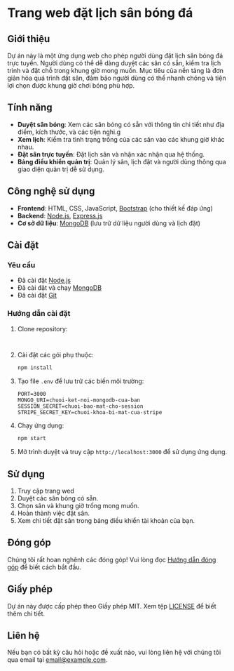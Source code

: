 # Trang web đặt lịch sân bóng đá

## Giới thiệu

Dự án này là một ứng dụng web cho phép người dùng đặt lịch sân bóng đá trực tuyến. Người dùng có thể dễ dàng duyệt các sân có sẵn, kiểm tra lịch trình và đặt chỗ trong khung giờ mong muốn. Mục tiêu của nền tảng là đơn giản hóa quá trình đặt sân, đảm bảo người dùng có thể nhanh chóng và tiện lợi chọn được khung giờ chơi bóng phù hợp.

## Tính năng

- **Duyệt sân bóng**: Xem các sân bóng có sẵn với thông tin chi tiết như địa điểm, kích thước, và các tiện nghi.g
- **Xem lịch**: Kiểm tra tình trạng trống của các sân vào các khung giờ khác nhau.
- **Đặt sân trực tuyến**: Đặt lịch sân và nhận xác nhận qua hệ thống.
- **Bảng điều khiển quản trị**: Quản lý sân, lịch đặt và người dùng thông qua giao diện quản trị dễ sử dụng.

## Công nghệ sử dụng

- **Frontend**: HTML, CSS, JavaScript, [Bootstrap](https://getbootstrap.com/) (cho thiết kế đáp ứng)
- **Backend**: [Node.js](https://nodejs.org/), [Express.js](https://expressjs.com/)
- **Cơ sở dữ liệu**: [MongoDB](https://www.mongodb.com/) (lưu trữ dữ liệu người dùng và lịch đặt)

## Cài đặt

### Yêu cầu

- Đã cài đặt [Node.js](https://nodejs.org/)
- Đã cài đặt và chạy [MongoDB](https://www.mongodb.com/)
- Đã cài đặt [Git](https://git-scm.com/)

### Hướng dẫn cài đặt

1. Clone repository:

    ```bash
  
    ```

2. Cài đặt các gói phụ thuộc:

    ```bash
    npm install
    ```

3. Tạo file `.env` để lưu trữ các biến môi trường:

    ```env
    PORT=3000
    MONGO_URI=chuoi-ket-noi-mongodb-cua-ban
    SESSION_SECRET=chuoi-bao-mat-cho-session
    STRIPE_SECRET_KEY=chuoi-khoa-bi-mat-cua-stripe
    ```

4. Chạy ứng dụng:

    ```bash
    npm start
    ```

5. Mở trình duyệt và truy cập `http://localhost:3000` để sử dụng ứng dụng.

## Sử dụng

1. Truy cập trang wed
2. Duyệt các sân bóng có sẵn.
3. Chọn sân và khung giờ trống mong muốn.
4. Hoàn thành việc đặt sân.
5. Xem chi tiết đặt sân trong bảng điều khiển tài khoản của bạn.

## Đóng góp

Chúng tôi rất hoan nghênh các đóng góp! Vui lòng đọc [Hướng dẫn đóng góp](CONTRIBUTING.md) để biết cách bắt đầu.

## Giấy phép

Dự án này được cấp phép theo Giấy phép MIT. Xem tệp [LICENSE](LICENSE) để biết thêm chi tiết.

## Liên hệ

Nếu bạn có bất kỳ câu hỏi hoặc đề xuất nào, vui lòng liên hệ với chúng tôi qua email tại [email@example.com](mailto:email@example.com).
